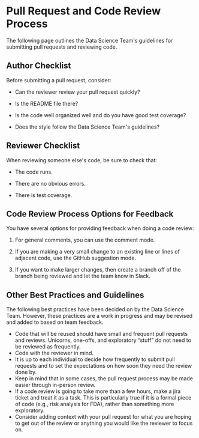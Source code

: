 # Pull Request and Code Review Process

The following page outlines the Data Science Team's guidelines for submitting pull requests and
reviewing code.

## Author Checklist
Before submitting a pull request, consider:

  * Can the reviewer review your pull request quickly? 

  * Is the README file there? 

  * Is the code well organized well and do you have good test coverage? 
      
  * Does the style follow the Data Science Team's guidelines?


## Reviewer Checklist
When reviewing someone else's code, be sure to check that:

* The code runs.

* There are no obvious errors.

* There is test coverage.

## Code Review Process Options for Feedback

You have several options for providing feedback when doing a code review:

1. For general comments, you can use the comment mode.

2. If you are making a very small change to an existing line or lines of adjacent code, use the GitHub suggestion mode.

3. If you want to make larger changes, then create a branch off of the branch being reviewed and let the team know in Slack.

## Other Best Practices and Guidelines
The following best practices have been decided on by the Data Science Team. However, these practices are
a work in progress and may be revised and added to based on team feedback.
* Code that will be reused should have small and frequent pull requests and reviews. 
Unicorns, one-offs, and exploratory “stuff” do not need to be reviewed as frequently.
* Code with the reviewer in mind.
* It is up to each individual to decide how frequently to submit pull requests and to set the expectations on how soon
they need the review done by.
* Keep in mind that in some cases, the pull request process may be made easier through in-person review.
* If a code review is going to take more than a few hours, make a jira ticket and treat it as a task. 
This is particularly true if it is a formal piece of code (e.g., risk analysis for FDA), rather than something
more exploratory.
* Consider adding context with your pull request for what you are hoping to get out of the review or 
 anything you would like the reviewer to focus on.
